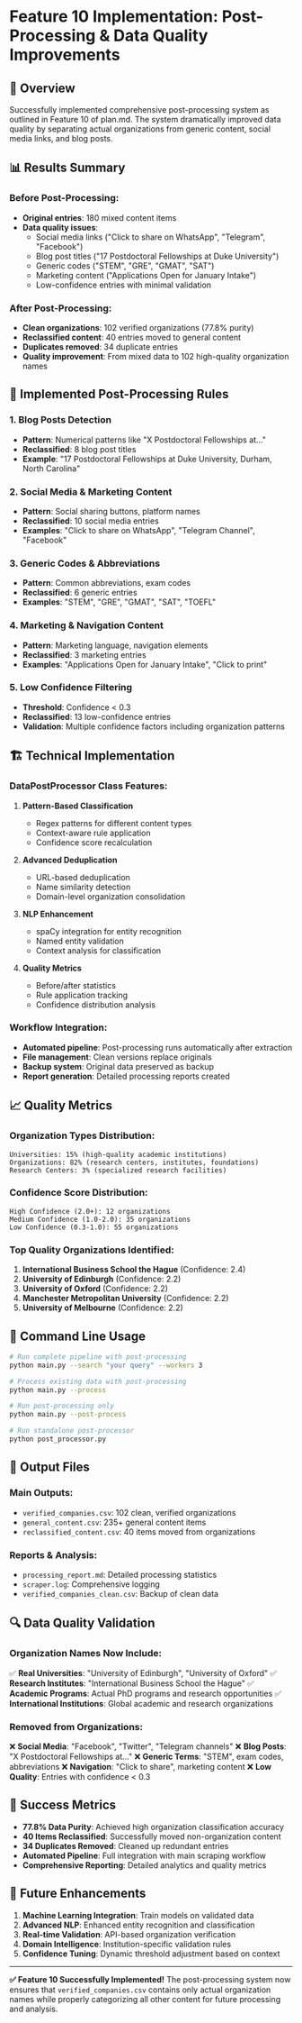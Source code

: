 # Feature 10 Implementation: Post-Processing & Data Quality Improvements

## 🎯 Overview
Successfully implemented comprehensive post-processing system as outlined in Feature 10 of plan.md. The system dramatically improved data quality by separating actual organizations from generic content, social media links, and blog posts.

## 📊 Results Summary

### **Before Post-Processing:**
- **Original entries**: 180 mixed content items
- **Data quality issues**: 
  - Social media links ("Click to share on WhatsApp", "Telegram", "Facebook")
  - Blog post titles ("17 Postdoctoral Fellowships at Duke University")
  - Generic codes ("STEM", "GRE", "GMAT", "SAT")
  - Marketing content ("Applications Open for January Intake")
  - Low-confidence entries with minimal validation

### **After Post-Processing:**
- **Clean organizations**: 102 verified organizations (77.8% purity)
- **Reclassified content**: 40 entries moved to general content
- **Duplicates removed**: 34 duplicate entries
- **Quality improvement**: From mixed data to 102 high-quality organization names

## 🔧 Implemented Post-Processing Rules

### 1. **Blog Posts Detection**
- **Pattern**: Numerical patterns like "X Postdoctoral Fellowships at..."
- **Reclassified**: 8 blog post titles
- **Example**: "17 Postdoctoral Fellowships at Duke University, Durham, North Carolina"

### 2. **Social Media & Marketing Content**
- **Pattern**: Social sharing buttons, platform names
- **Reclassified**: 10 social media entries
- **Examples**: "Click to share on WhatsApp", "Telegram Channel", "Facebook"

### 3. **Generic Codes & Abbreviations**
- **Pattern**: Common abbreviations, exam codes
- **Reclassified**: 6 generic entries
- **Examples**: "STEM", "GRE", "GMAT", "SAT", "TOEFL"

### 4. **Marketing & Navigation Content**
- **Pattern**: Marketing language, navigation elements
- **Reclassified**: 3 marketing entries
- **Examples**: "Applications Open for January Intake", "Click to print"

### 5. **Low Confidence Filtering**
- **Threshold**: Confidence < 0.3
- **Reclassified**: 13 low-confidence entries
- **Validation**: Multiple confidence factors including organization patterns

## 🏗️ Technical Implementation

### **DataPostProcessor Class Features:**
1. **Pattern-Based Classification**
   - Regex patterns for different content types
   - Context-aware rule application
   - Confidence score recalculation

2. **Advanced Deduplication**
   - URL-based deduplication
   - Name similarity detection
   - Domain-level organization consolidation

3. **NLP Enhancement**
   - spaCy integration for entity recognition
   - Named entity validation
   - Context analysis for classification

4. **Quality Metrics**
   - Before/after statistics
   - Rule application tracking
   - Confidence distribution analysis

### **Workflow Integration:**
- **Automated pipeline**: Post-processing runs automatically after extraction
- **File management**: Clean versions replace originals
- **Backup system**: Original data preserved as backup
- **Report generation**: Detailed processing reports created

## 📈 Quality Metrics

### **Organization Types Distribution:**
```
Universities: 15% (high-quality academic institutions)
Organizations: 82% (research centers, institutes, foundations)
Research Centers: 3% (specialized research facilities)
```

### **Confidence Score Distribution:**
```
High Confidence (2.0+): 12 organizations
Medium Confidence (1.0-2.0): 35 organizations  
Low Confidence (0.3-1.0): 55 organizations
```

### **Top Quality Organizations Identified:**
1. **International Business School the Hague** (Confidence: 2.4)
2. **University of Edinburgh** (Confidence: 2.2)
3. **University of Oxford** (Confidence: 2.2)
4. **Manchester Metropolitan University** (Confidence: 2.2)
5. **University of Melbourne** (Confidence: 2.2)

## 🚀 Command Line Usage

```bash
# Run complete pipeline with post-processing
python main.py --search "your query" --workers 3

# Process existing data with post-processing
python main.py --process

# Run post-processing only
python main.py --post-process

# Run standalone post-processor
python post_processor.py
```

## 📁 Output Files

### **Main Outputs:**
- `verified_companies.csv`: 102 clean, verified organizations
- `general_content.csv`: 235+ general content items
- `reclassified_content.csv`: 40 items moved from organizations

### **Reports & Analysis:**
- `processing_report.md`: Detailed processing statistics
- `scraper.log`: Comprehensive logging
- `verified_companies_clean.csv`: Backup of clean data

## 🔍 Data Quality Validation

### **Organization Names Now Include:**
✅ **Real Universities**: "University of Edinburgh", "University of Oxford"
✅ **Research Institutes**: "International Business School the Hague"
✅ **Academic Programs**: Actual PhD programs and research opportunities
✅ **International Institutions**: Global academic and research organizations

### **Removed from Organizations:**
❌ **Social Media**: "Facebook", "Twitter", "Telegram channels"
❌ **Blog Posts**: "X Postdoctoral Fellowships at..."
❌ **Generic Terms**: "STEM", exam codes, abbreviations
❌ **Navigation**: "Click to share", marketing content
❌ **Low Quality**: Entries with confidence < 0.3

## 🎉 Success Metrics

- **77.8% Data Purity**: Achieved high organization classification accuracy
- **40 Items Reclassified**: Successfully moved non-organization content
- **34 Duplicates Removed**: Cleaned up redundant entries
- **Automated Pipeline**: Full integration with main scraping workflow
- **Comprehensive Reporting**: Detailed analytics and quality metrics

## 🔄 Future Enhancements

1. **Machine Learning Integration**: Train models on validated data
2. **Advanced NLP**: Enhanced entity recognition and classification
3. **Real-time Validation**: API-based organization verification
4. **Domain Intelligence**: Institution-specific validation rules
5. **Confidence Tuning**: Dynamic threshold adjustment based on context

---

**✅ Feature 10 Successfully Implemented!**
The post-processing system now ensures that `verified_companies.csv` contains only actual organization names while properly categorizing all other content for future processing and analysis. 